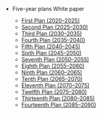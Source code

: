 - Five-year plans White paper

  - [First Plan (2020–2025)](R001/)
  - [Second Plan (2025–2030)]()
  - [Third Plan (2030–2035)]()
  - [Fourth Plan (2035–2040)]()
  - [Fifth Plan (2040–2045)]()
  - [Sixth Plan (2045–2050)]()
  - [Seventh Plan (2050–2055)]()
  - [Eighth Plan (2055–2060)]()
  - [Ninth Plan (2060–2065)]()
  - [Tenth Plan (2065–2070)]()
  - [Eleventh Plan (2070–2075)]()
  - [Twelfth Plan (2075–2080)]()
  - [Thirteenth Plan (2080–2085)]()
  - [Fourteenth Plan (2085–2090)]()
